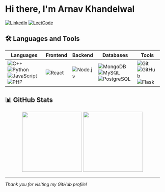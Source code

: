 # Hi there, I'm <span class="name">Arnav Khandelwal</span>

[![LinkedIn](https://img.shields.io/badge/LinkedIn-0077B5?style=for-the-badge&logo=linkedin&logoColor=white)](https://www.linkedin.com/in/arnav-khandelwal-7a0aa2278/)
[![LeetCode](https://img.shields.io/badge/LeetCode-FFA116?style=for-the-badge&logo=leetCode&logoColor=black)](https://leetcode.com/u/arnav-khandelwal/)

## 🛠️ Languages and Tools

| Languages | Frontend | Backend | Databases | Tools |
| --------- | -------- | ------- | --------- | ----- |
| ![C++](https://img.shields.io/badge/C++-00599C?style=for-the-badge&logo=c%2B%2B&logoColor=white) ![Python](https://img.shields.io/badge/Python-3776AB?style=for-the-badge&logo=python&logoColor=white) ![JavaScript](https://img.shields.io/badge/JavaScript-F7DF1E?style=for-the-badge&logo=javascript&logoColor=black) ![PHP](https://img.shields.io/badge/PHP-777BB4?style=for-the-badge&logo=php&logoColor=white) | ![React](https://img.shields.io/badge/React-20232A?style=for-the-badge&logo=react&logoColor=61DAFB) | ![Node.js](https://img.shields.io/badge/Node.js-339933?style=for-the-badge&logo=nodedotjs&logoColor=white) | ![MongoDB](https://img.shields.io/badge/MongoDB-4EA94B?style=for-the-badge&logo=mongodb&logoColor=white) ![MySQL](https://img.shields.io/badge/MySQL-00000F?style=for-the-badge&logo=mysql&logoColor=white) ![PostgreSQL](https://img.shields.io/badge/PostgreSQL-316192?style=for-the-badge&logo=postgresql&logoColor=white) | ![Git](https://img.shields.io/badge/Git-F05032?style=for-the-badge&logo=git&logoColor=white) ![GitHub](https://img.shields.io/badge/GitHub-181717?style=for-the-badge&logo=github&logoColor=white) ![Flask](https://img.shields.io/badge/Flask-000000?style=for-the-badge&logo=flask&logoColor=white) |

## 📊 GitHub Stats

<p align="center">
  <img src="https://github-readme-stats.vercel.app/api?username=arnav-khandelwal&theme=nord&show_icons=true&hide_border=false&count_private=true" height="195px"/>
  <img src="https://github-readme-stats.vercel.app/api/top-langs/?username=arnav-khandelwal&theme=nord&show_icons=true&hide_border=false&layout=compact" height="195px"/>
</p>

---

*Thank you for visiting my GitHub profile!*
